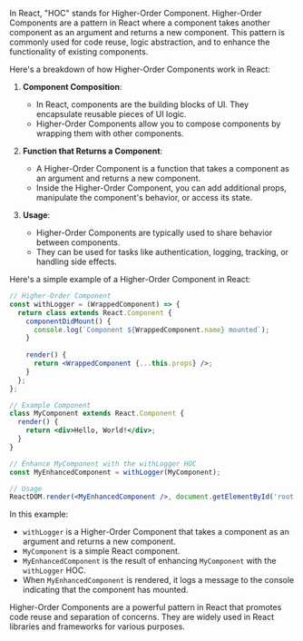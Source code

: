 In React, "HOC" stands for Higher-Order Component. Higher-Order Components are a pattern in React where a component takes another component as an argument and returns a new component. This pattern is commonly used for code reuse, logic abstraction, and to enhance the functionality of existing components.

Here's a breakdown of how Higher-Order Components work in React:

1. **Component Composition**:
   - In React, components are the building blocks of UI. They encapsulate reusable pieces of UI logic.
   - Higher-Order Components allow you to compose components by wrapping them with other components.

2. **Function that Returns a Component**:
   - A Higher-Order Component is a function that takes a component as an argument and returns a new component.
   - Inside the Higher-Order Component, you can add additional props, manipulate the component's behavior, or access its state.

3. **Usage**:
   - Higher-Order Components are typically used to share behavior between components.
   - They can be used for tasks like authentication, logging, tracking, or handling side effects.

Here's a simple example of a Higher-Order Component in React:

```jsx
// Higher-Order Component
const withLogger = (WrappedComponent) => {
  return class extends React.Component {
    componentDidMount() {
      console.log(`Component ${WrappedComponent.name} mounted`);
    }
    
    render() {
      return <WrappedComponent {...this.props} />;
    }
  };
};

// Example Component
class MyComponent extends React.Component {
  render() {
    return <div>Hello, World!</div>;
  }
}

// Enhance MyComponent with the withLogger HOC
const MyEnhancedComponent = withLogger(MyComponent);

// Usage
ReactDOM.render(<MyEnhancedComponent />, document.getElementById('root'));
```

In this example:
- `withLogger` is a Higher-Order Component that takes a component as an argument and returns a new component.
- `MyComponent` is a simple React component.
- `MyEnhancedComponent` is the result of enhancing `MyComponent` with the `withLogger` HOC.
- When `MyEnhancedComponent` is rendered, it logs a message to the console indicating that the component has mounted.

Higher-Order Components are a powerful pattern in React that promotes code reuse and separation of concerns. They are widely used in React libraries and frameworks for various purposes.
